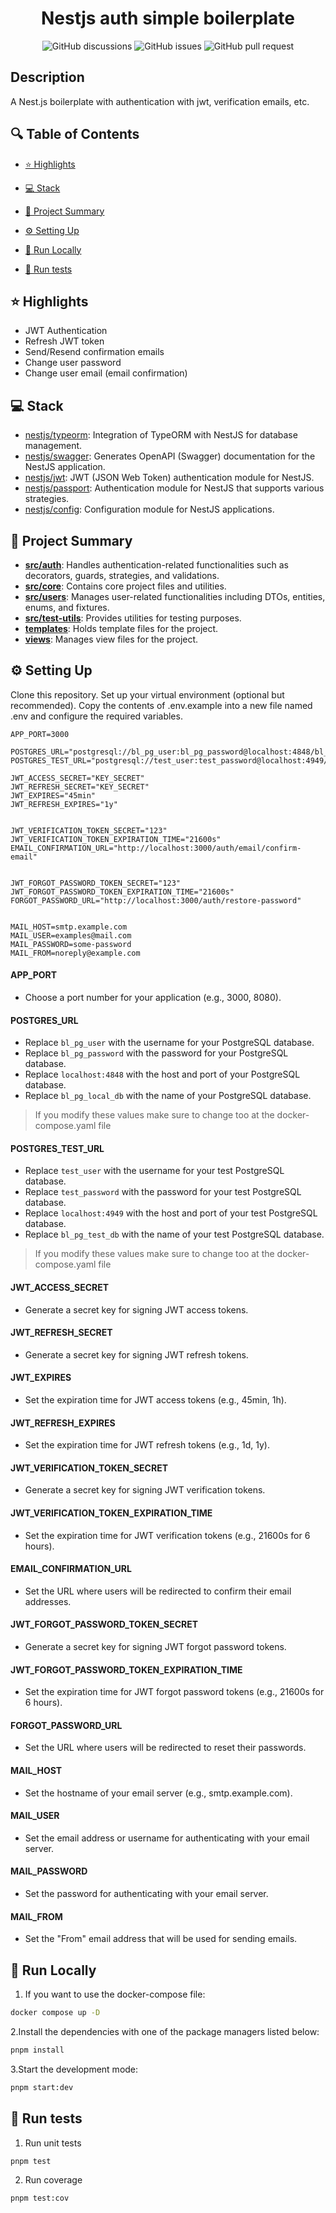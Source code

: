 


<h1 align="center">
    Nestjs auth simple boilerplate
</h1>



<p align="center">
<img src="https://img.shields.io/github/discussions/velascoandres/nestjs-auth-simple-boilerplate" alt="GitHub discussions" />
<img src="https://img.shields.io/github/issues/velascoandres/nestjs-auth-simple-boilerplate" alt="GitHub issues" />
<img src="https://img.shields.io/github/issues-pr/velascoandres/nestjs-auth-simple-boilerplate" alt="GitHub pull request" />
</p>

## Description
A Nest.js boilerplate with authentication with jwt, verification emails, etc.



## 🔍 Table of Contents

* [⭐️ Highlights](#highlights)

* [💻 Stack](#stack)

* [📝 Project Summary](#project-summary)

* [⚙️ Setting Up](#setting-up)

* [🚀 Run Locally](#run-locally)

* [🧪 Run tests](#run-tests)


## ⭐️ Highlights
* JWT Authentication
* Refresh JWT token 
* Send/Resend confirmation emails
* Change user password
* Change user email (email confirmation)

## 💻 Stack

- [nestjs/typeorm](https://github.com/nestjs/typeorm): Integration of TypeORM with NestJS for database management.
- [nestjs/swagger](https://github.com/nestjs/swagger): Generates OpenAPI (Swagger) documentation for the NestJS application.
- [nestjs/jwt](https://github.com/nestjs/jwt): JWT (JSON Web Token) authentication module for NestJS.
- [nestjs/passport](https://github.com/nestjs/passport): Authentication module for NestJS that supports various strategies.
- [nestjs/config](https://github.com/nestjs/config): Configuration module for NestJS applications.



## 📝 Project Summary

- [**src/auth**](src/auth): Handles authentication-related functionalities such as decorators, guards, strategies, and validations.
- [**src/core**](src/core): Contains core project files and utilities.
- [**src/users**](src/users): Manages user-related functionalities including DTOs, entities, enums, and fixtures.
- [**src/test-utils**](src/test-utils): Provides utilities for testing purposes.
- [**templates**](templates): Holds template files for the project.
- [**views**](views): Manages view files for the project.

## ⚙️ Setting Up

Clone this repository. Set up your virtual environment (optional but recommended). Copy the contents of .env.example into a new file named .env and configure the required variables.

```text
APP_PORT=3000

POSTGRES_URL="postgresql://bl_pg_user:bl_pg_password@localhost:4848/bl_pg_local_db"
POSTGRES_TEST_URL="postgresql://test_user:test_password@localhost:4949/bl_pg_test_db"

JWT_ACCESS_SECRET="KEY_SECRET"
JWT_REFRESH_SECRET="KEY_SECRET"
JWT_EXPIRES="45min"
JWT_REFRESH_EXPIRES="1y"


JWT_VERIFICATION_TOKEN_SECRET="123"
JWT_VERIFICATION_TOKEN_EXPIRATION_TIME="21600s"
EMAIL_CONFIRMATION_URL="http://localhost:3000/auth/email/confirm-email"


JWT_FORGOT_PASSWORD_TOKEN_SECRET="123"
JWT_FORGOT_PASSWORD_TOKEN_EXPIRATION_TIME="21600s"
FORGOT_PASSWORD_URL="http://localhost:3000/auth/restore-password"


MAIL_HOST=smtp.example.com
MAIL_USER=examples@mail.com
MAIL_PASSWORD=some-password
MAIL_FROM=noreply@example.com
```

#### APP_PORT
- Choose a port number for your application (e.g., 3000, 8080).

#### POSTGRES_URL
- Replace `bl_pg_user` with the username for your PostgreSQL database.
- Replace `bl_pg_password` with the password for your PostgreSQL database.
- Replace `localhost:4848` with the host and port of your PostgreSQL database.
- Replace `bl_pg_local_db` with the name of your PostgreSQL database.

> If you modify these values ​​make sure to change too at the docker-compose.yaml file

#### POSTGRES_TEST_URL
- Replace `test_user` with the username for your test PostgreSQL database.
- Replace `test_password` with the password for your test PostgreSQL database.
- Replace `localhost:4949` with the host and port of your test PostgreSQL database.
- Replace `bl_pg_test_db` with the name of your test PostgreSQL database.

> If you modify these values ​​make sure to change too at the docker-compose.yaml file

#### JWT_ACCESS_SECRET
- Generate a secret key for signing JWT access tokens.

#### JWT_REFRESH_SECRET
- Generate a secret key for signing JWT refresh tokens.

#### JWT_EXPIRES
- Set the expiration time for JWT access tokens (e.g., 45min, 1h).

#### JWT_REFRESH_EXPIRES
- Set the expiration time for JWT refresh tokens (e.g., 1d, 1y).

#### JWT_VERIFICATION_TOKEN_SECRET
- Generate a secret key for signing JWT verification tokens.

#### JWT_VERIFICATION_TOKEN_EXPIRATION_TIME
- Set the expiration time for JWT verification tokens (e.g., 21600s for 6 hours).

#### EMAIL_CONFIRMATION_URL
- Set the URL where users will be redirected to confirm their email addresses.

#### JWT_FORGOT_PASSWORD_TOKEN_SECRET
- Generate a secret key for signing JWT forgot password tokens.

#### JWT_FORGOT_PASSWORD_TOKEN_EXPIRATION_TIME
- Set the expiration time for JWT forgot password tokens (e.g., 21600s for 6 hours).

#### FORGOT_PASSWORD_URL
- Set the URL where users will be redirected to reset their passwords.

#### MAIL_HOST
- Set the hostname of your email server (e.g., smtp.example.com).

#### MAIL_USER
- Set the email address or username for authenticating with your email server.

#### MAIL_PASSWORD
- Set the password for authenticating with your email server.

#### MAIL_FROM
- Set the "From" email address that will be used for sending emails.


## 🚀 Run Locally
1. If you want to use the docker-compose file:
```sh
docker compose up -D
```
2.Install the dependencies with one of the package managers listed below:
```bash
pnpm install
```
3.Start the development mode:
```bash
pnpm start:dev
```

## 🧪 Run tests
1. Run unit tests
```sh
pnpm test
```
2. Run coverage
```sh
pnpm test:cov
```


